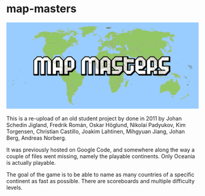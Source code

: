 # map-masters

![Splash](src/main/resources/logo.png)

This is a re-upload of an old student project by done in 2011 by Johan Schedin Jigland, Fredrik Román, Oskar Höglund, Nikolai Padyukov, Kim Torgensen, Christian Castillo, Joakim Lahtinen, Mihgyuan Jiang, Johan Berg, Andreas Norberg. 

It was previously hosted on Google Code, and somewhere along the way a couple of files went missing, namely the playable continents. Only Oceania is actually playable.

The goal of the game is to be able to name as many countries of a specific continent as fast as possible. There are scoreboards and multiple difficulty levels.

